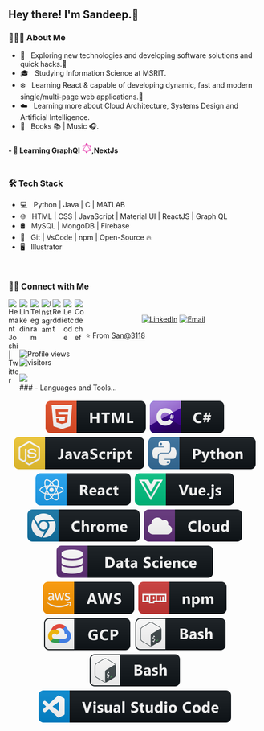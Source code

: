 <h2> Hey there! I'm Sandeep.👋</h2>

<h3> 👨🏻‍💻 About Me </h3>

- 🤔 &nbsp; Exploring new technologies and developing software solutions and quick hacks.🚀
- 🎓 &nbsp; Studying Information Science at MSRIT.
- ❄️ &nbsp; Learning React & capable of developing dynamic, fast and modern single/multi-page web applications.💯
- ☁️ &nbsp; Learning more about Cloud Architecture, Systems Design and Artificial Intelligence.
- 🏃 &nbsp; Books :books: | Music :headphones:.

#### - 🥀 Learning GraphQl  <code><img height="20" src="https://raw.githubusercontent.com/github/explore/5c058a388828bb5fde0bcafd4bc867b5bb3f26f3/topics/graphql/graphql.png"></code>,NextJs <code> <img height="20" width="16" src="https://assets.vercel.com/image/upload/v1538361091/repositories/next-js/next-js.png"> </code>

<h3>🛠 Tech Stack</h3>

- 💻 &nbsp; Python | Java | C | MATLAB
- 🌐 &nbsp; HTML | CSS | JavaScript | Material UI | ReactJS | Graph QL
- 🛢 &nbsp; MySQL | MongoDB | Firebase
- 🔧 &nbsp; Git | VsCode | npm | Open-Source :fire:
- 🖥 &nbsp; Illustrator

<br/>

<h3> 🤝🏻 Connect with Me </h3>

<a href="https://twitter.com/8bithemant">
  <img align="left" alt="Hemant Joshi| Twitter" width="22px" src="https://cdn.jsdelivr.net/npm/simple-icons@v3/icons/twitter.svg" />
</a>
<a href="https://www.linkedin.com/in/hemant-j-85518a195/">
  <img align="left" alt="Linkedin" width="22px" src="https://cdn.jsdelivr.net/npm/simple-icons@v3/icons/linkedin.svg" />
</a>
<a href="https://t.me/ihemantjoshi">
  <img align="left" alt="Telegram" width="22px" src="https://cdn.jsdelivr.net/npm/simple-icons@v3/icons/telegram.svg" />
</a>
<a href="https://www.instagram.com/hemant.gz/">
  <img align="left" alt="Instagram" width="22px" src="https://cdn.jsdelivr.net/npm/simple-icons@v3/icons/instagram.svg" />
</a>
<a href="https://www.reddit.com/user//">
  <img align="left" alt=" Reddit" width="22px" src="https://cdn.jsdelivr.net/npm/simple-icons@v3/icons/reddit.svg" />
</a>
<a href="https://leetcode.com//">
  <img align="left" alt="Leetcode" width="22px" src="https://cdn.jsdelivr.net/npm/simple-icons@v3/icons/leetcode.svg" />
</a>
<a href="https://www.codechef.com/users/hemant_x">
  <img align="left" alt=" Codechef" width="22px" src="https://cdn.jsdelivr.net/npm/simple-icons@v3/icons/codechef.svg" />
</a>
<br>
<p align="center">
<a href="https://www.linkedin.com/in/sandeep-abbu-a2805915b/"><img alt="LinkedIn" src="https://img.shields.io/badge/LinkedIn-Sandeep%20Abbu%20-blue?style=flat-square&logo=linkedin"></a>
 <!-- <a href="https://san-devfolio.netlify.app/"><img alt="Website" src="https://img.shields.io/badge/Website-san-devfolio.netlify.app-blue?style=flat-square&logo=google-chrome"></a> -->
<a href="mailto:sandeepad3118@gmail.com"><img alt="Email" src="https://img.shields.io/badge/Email-sandeepad3118@gmail.com-blue?style=flat-square&logo=gmail"></a>
</p>

⭐️ From [San@3118](https://github.com/Sandeepad3118)




![Profile views](https://gpvc.arturio.dev/Sandeepad3118)  
![visitors](https://visitor-badge.glitch.me/badge?page_id=Sandeepad3118) 


<img src="https://github-readme-stats.vercel.app/api?username=Sandeepad3118&&show_icons=true&title_color=ffffff&icon_color=bb2acf&text_color=daf7dc&bg_color=151515">




<!-- [<img src='https://cdn.jsdelivr.net/npm/simple-icons@3.0.1/icons/github.svg' alt='github' height='40'>](https://github.com/Sandeepad3118)[<img src='https://cdn.jsdelivr.net/npm/simple-icons@3.0.1/icons/linkedin.svg' alt='linkedin' height='40'>](https://www.linkedin.com/in/sandeep-abbu-a2805915b/) [<img src='https://cdn.jsdelivr.net/npm/simple-icons@3.0.1/icons/twitter.svg' alt='twitter' height='40'>](https://twitter.com/sandeep78389600) [<img src='https://cdn.jsdelivr.net/npm/simple-icons@3.0.1/icons/youtube.svg' alt='YouTube' height='40'>](https://www.youtube.com/watch?v=cF3pIMJUZxM&t=0s)  [<img src='https://cdn.jsdelivr.net/npm/simple-icons@3.0.1/icons/icloud.svg' alt='website' height='40'>](https://san-devfolio.netlify.app/) 
[<img src='https://cdn.jsdelivr.net/npm/simple-icons@3.0.1/icons/dev-dot-to.svg' alt='dev' height='40'>](https://dev.to/chiragbaranda)  
[<img src='https://cdn.jsdelivr.net/npm/simple-icons@3.0.1/icons/instagram.svg' alt='instagram' height='40'>](https://www.instagram.com/unspoken_photographs//) -->
<br>
### - Languages and Tools...

<p align="center">
 <img src="https://raw.githubusercontent.com/8bithemant/8bithemant/master/svg/dev/languages/html.svg" alt="Twitter" style="vertical-align:top; margin:4px"><img src="https://raw.githubusercontent.com/8bithemant/8bithemant/master/svg/dev/languages/csharp.svg"alt="Twitter" style="vertical-align:top; margin:4px"><img src="https://raw.githubusercontent.com/8bithemant/8bithemant/master/svg/dev/languages/js.svg" alt="Twitter" style="vertical-align:top; margin:4px"><img src="https://raw.githubusercontent.com/8bithemant/8bithemant/master/svg/dev/languages/python.svg" alt="Twitter" style="vertical-align:top; margin:4px"><img src="https://raw.githubusercontent.com/8bithemant/8bithemant/master/svg/dev/frameworks/react.svg" alt="Twitter" style="vertical-align:top; margin:4px"><img src="https://raw.githubusercontent.com/8bithemant/8bithemant/master/svg/dev/frameworks/vue.svg" alt="Twitter" style="vertical-align:top; margin:4px"><img src="https://raw.githubusercontent.com/8bithemant/8bithemant/master/svg/dev/misc/chrome.svg" alt="Twitter" style="vertical-align:top; margin:4px"><img src="https://raw.githubusercontent.com/8bithemant/8bithemant/master/svg/dev/misc/cloud.svg" alt="Twitter" style="vertical-align:top; margin:4px"><img src="https://raw.githubusercontent.com/8bithemant/8bithemant/master/svg/dev/misc/datascience.svg" alt="Twitter" style="vertical-align:top; margin:4px"><img src="https://raw.githubusercontent.com/8bithemant/8bithemant/master/svg/dev/services/aws.svg" alt="Twitter" style="vertical-align:top; margin:4px"><img src="https://raw.githubusercontent.com/8bithemant/8bithemant/master/svg/dev/services/npm.svg" alt="Twitter" style="vertical-align:top; margin:4px"><img src="https://raw.githubusercontent.com/8bithemant/8bithemant/master/svg/dev/services/gcp.svg" alt="Twitter" style="vertical-align:top; margin:4px"><img src="https://raw.githubusercontent.com/8bithemant/8bithemant/master/svg/dev/tools/bash.svg" alt="Twitter" style="vertical-align:top; margin:4px"><img src="https://raw.githubusercontent.com/8bithemant/8bithemant/master/svg/dev/tools/bash.svg" alt="Twitter" style="vertical-align:top; margin:4px"><img src="https://raw.githubusercontent.com/8bithemant/8bithemant/master/svg/dev/tools/visualstudio_code.svg" alt="Twitter" style="vertical-align:top; margin:4px">

</p>

 

